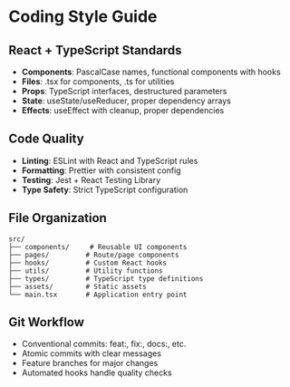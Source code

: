 # Coding Style Guide

## React + TypeScript Standards
- **Components**: PascalCase names, functional components with hooks
- **Files**: .tsx for components, .ts for utilities
- **Props**: TypeScript interfaces, destructured parameters
- **State**: useState/useReducer, proper dependency arrays
- **Effects**: useEffect with cleanup, proper dependencies

## Code Quality
- **Linting**: ESLint with React and TypeScript rules
- **Formatting**: Prettier with consistent config
- **Testing**: Jest + React Testing Library
- **Type Safety**: Strict TypeScript configuration

## File Organization
```
src/
├── components/     # Reusable UI components
├── pages/         # Route/page components  
├── hooks/         # Custom React hooks
├── utils/         # Utility functions
├── types/         # TypeScript type definitions
├── assets/        # Static assets
└── main.tsx       # Application entry point
```

## Git Workflow
- Conventional commits: feat:, fix:, docs:, etc.
- Atomic commits with clear messages
- Feature branches for major changes
- Automated hooks handle quality checks
